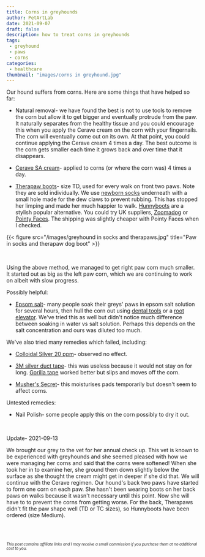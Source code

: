 ```yaml
---
title: Corns in greyhounds
author: PetArtLab
date: 2021-09-07
draft: false
description: how to treat corns in greyhounds
tags:
 - greyhound
 - paws
 - corns
categories:
 - healthcare
thumbnail: "images/corns in greyhound.jpg"
---
```


Our hound suffers from corns. Here are some things that have helped so far:

* Natural removal- we have found the best is not to use tools to remove the corn but allow it to get bigger and eventually protrude from the paw. It naturally separates from the healthy tissue and you could encourage this when you apply the Cerave cream on the corn with your fingernails. The corn will eventually come out on its own. At that point, you could continue applying the Cerave cream 4 times a day. The best outcome is the corn gets smaller each time it grows back and over time that it disappears. 

* [Cerave SA cream](https://amzn.to/38PvoLn)- applied to corns (or where the corn was) 4 times a day.


* [Therapaw boots](https://amzn.to/2Yzl08I)- size TD, used for every walk on front two paws. Note they are sold individually. We use [newborn socks](https://amzn.to/3E02zKR) underneath with a small hole made for the dew claws to prevent rubbing. This has stopped her limping and made her much happier to walk. [Hunnyboots](https://hunnyboots.com/) are a stylish popular alternative. You could try UK suppliers, [Zoomadog](https://zoomadog.co.uk/products/799-hunny-boots-v3-set%C2%A0of-two/?bc=no) or [Pointy Faces](https://www.pointyfaces.co.uk/sighthound-boots). The shipping was slightly cheaper with Pointy Faces when I checked. 

{{< figure src="/images/greyhound in socks and therapaws.jpg" title="Paw in socks and therapaw dog boot" >}}

<br>

Using the above method, we managed to get right paw corn much smaller. It started out as big as the left paw corn, which we are continuing to work on albeit with slow progress.

Possibly helpful:

* [Epsom salt](https://amzn.to/3yUR7w2)- many people soak their greys' paws in epsom salt solution for several hours, then hull the corn out using [dental tools](https://amzn.to/3BQoSAv) or a [root elevator](https://amzn.to/3jYxzD3). We've tried this as well but didn't notice much difference between soaking in water vs salt solution. Perhaps this depends on the salt concentration and ours was diluted too much. 

We've also tried many remedies which failed, including:

* [Colloidal Silver 20 ppm](https://amzn.to/3yR1pNK)- observed no effect.

* [3M silver duct tape](https://amzn.to/2WViN6M)- this was useless because it would not stay on for long. [Gorilla tape](https://amzn.to/3yLL8K0) worked better but slips and moves off the corn. 

* [Musher's Secret](https://amzn.to/38RXplq)- this moisturises pads temporarily but doesn't seem to affect corns.

Untested remedies:

* Nail Polish- some people apply this on the corn possibly to dry it out. 

<br>

Update- 2021-09-13

We brought our grey to the vet for her annual check up. This vet is known to be experienced with greyhounds and she seemed pleased with how we were managing her corns and said that the corns were softened! When she took her in to examine her, she ground them down slightly below the surface as she thought the cream might get in deeper if she did that. We will continue with the Cerave regimen. Our hound's back two paws have started to form one corn on each paw. She hasn't been wearing boots on her back paws on walks because it wasn't necessary until this point. Now she will have to to prevent the corns from getting worse. For the back, Therapaws didn't fit the paw shape well (TD or TC sizes), so Hunnyboots have been ordered (size Medium). 
<br>


<br>


<br>



<sub><sup>_This post contains affiliate links and I may receive a small commission if you purchase them at no additional cost to you._</sup></sub>